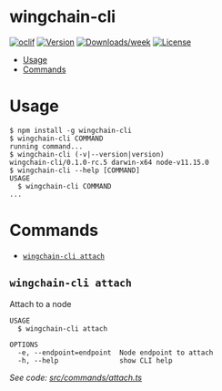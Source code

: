 wingchain-cli
=============



[![oclif](https://img.shields.io/badge/cli-oclif-brightgreen.svg)](https://oclif.io)
[![Version](https://img.shields.io/npm/v/wingchain-cli.svg)](https://npmjs.org/package/wingchain-cli)
[![Downloads/week](https://img.shields.io/npm/dw/wingchain-cli.svg)](https://npmjs.org/package/wingchain-cli)
[![License](https://img.shields.io/npm/l/wingchain-cli.svg)](https://github.com/guoxbin/wingchain-cli/blob/master/package.json)

<!-- toc -->
* [Usage](#usage)
* [Commands](#commands)
<!-- tocstop -->
# Usage
<!-- usage -->
```sh-session
$ npm install -g wingchain-cli
$ wingchain-cli COMMAND
running command...
$ wingchain-cli (-v|--version|version)
wingchain-cli/0.1.0-rc.5 darwin-x64 node-v11.15.0
$ wingchain-cli --help [COMMAND]
USAGE
  $ wingchain-cli COMMAND
...
```
<!-- usagestop -->
# Commands
<!-- commands -->
* [`wingchain-cli attach`](#wingchain-cli-attach)

## `wingchain-cli attach`

Attach to a node

```
USAGE
  $ wingchain-cli attach

OPTIONS
  -e, --endpoint=endpoint  Node endpoint to attach
  -h, --help               show CLI help
```

_See code: [src/commands/attach.ts](https://github.com/wingchain/wingchain-cli/blob/v0.1.0-rc.5/src/commands/attach.ts)_
<!-- commandsstop -->
